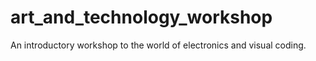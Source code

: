# art_and_technology_workshop
An introductory workshop to the world of electronics and visual coding. 
